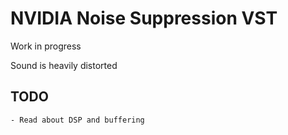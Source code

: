# NVIDIA Noise Suppression VST

Work in progress

Sound is heavily distorted

## TODO

    - Read about DSP and buffering
